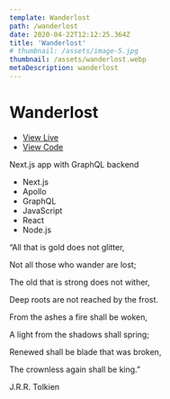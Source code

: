 ```yaml
---
template: Wanderlost
path: /wanderlost
date: 2020-04-22T12:12:25.364Z
title: 'Wanderlost'
# thumbnail: /assets/image-5.jpg
thumbnail: /assets/wanderlost.webp
metaDescription: wanderlost
---
```

# Wanderlost

- [View Live](https://ecommerce-nextjs-apollo-client.now.sh)
- [View Code](https://github.com/dhausser/wanderlost)

Next.js app with GraphQL backend

- Next.js
- Apollo
- GraphQL
- JavaScript
- React
- Node.js

 “All that is gold does not glitter,

Not all those who wander are lost;

The old that is strong does not wither,

Deep roots are not reached by the frost.


From the ashes a fire shall be woken,

A light from the shadows shall spring;

Renewed shall be blade that was broken,

The crownless again shall be king.”

J.R.R. Tolkien